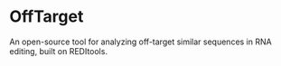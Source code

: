 # OffTarget
An open-source tool for analyzing off-target similar sequences in RNA editing, built on REDItools.
